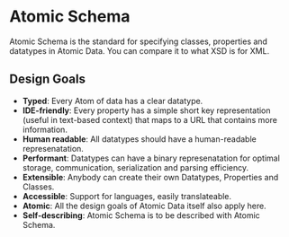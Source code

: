 # Atomic Schema

Atomic Schema is the standard for specifying classes, properties and datatypes in Atomic Data.
You can compare it to what XSD is for XML.

## Design Goals

- **Typed**: Every Atom of data has a clear datatype.
- **IDE-friendly**: Every property has a simple short key representation (useful in text-based context) that maps to a URL that contains more information.
- **Human readable**: All datatypes should have a human-readable represenatation.
- **Performant**: Datatypes can have a binary represenatation for optimal storage, communication, serialization and parsing efficiency.
- **Extensible**: Anybody can create their own Datatypes, Properties and Classes.
- **Accessible**: Support for languages, easily translateable.
- **Atomic**: All the design goals of Atomic Data itself also apply here.
- **Self-describing**: Atomic Schema is to be described with Atomic Schema.

